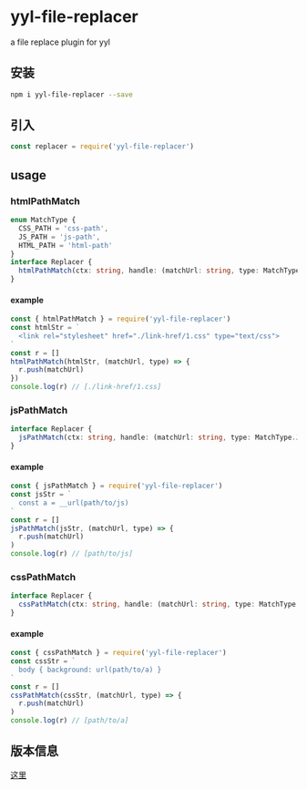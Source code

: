 # yyl-file-replacer
a file replace plugin for yyl

## 安装
```bash
npm i yyl-file-replacer --save
```

## 引入
```js
const replacer = require('yyl-file-replacer')
```
## usage
### htmlPathMatch
```typescript
enum MatchType {
  CSS_PATH = 'css-path',
  JS_PATH = 'js-path',
  HTML_PATH = 'html-path'
}
interface Replacer {
  htmlPathMatch(ctx: string, handle: (matchUrl: string, type: MatchType) => string): string
}
```

#### example
```javascript
const { htmlPathMatch } = require('yyl-file-replacer')
const htmlStr = `
  <link rel="stylesheet" href="./link-href/1.css" type="text/css">
`
const r = []
htmlPathMatch(htmlStr, (matchUrl, type) => {
  r.push(matchUrl)
})
console.log(r) // [./link-href/1.css]
```

### jsPathMatch
```typescript
interface Replacer {
  jsPathMatch(ctx: string, handle: (matchUrl: string, type: MatchType.JS_PATH) => string): string
}
```
#### example
```javascript
const { jsPathMatch } = require('yyl-file-replacer')
const jsStr = `
  const a = __url(path/to/js)
`
const r = []
jsPathMatch(jsStr, (matchUrl, type) => {
  r.push(matchUrl)
)
console.log(r) // [path/to/js]
```

### cssPathMatch
```typescript
interface Replacer {
  cssPathMatch(ctx: string, handle: (matchUrl: string, type: MatchType.CSS_PATH) => string): string
}
```
#### example
```javascript
const { cssPathMatch } = require('yyl-file-replacer')
const cssStr = `
  body { background: url(path/to/a) }
`
const r = []
cssPathMatch(cssStr, (matchUrl, type) => {
  r.push(matchUrl)
)
console.log(r) // [path/to/a]
```


## 版本信息
[这里](./history.md)
